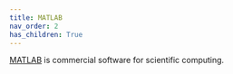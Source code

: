 ```yaml
---
title: MATLAB
nav_order: 2
has_children: True
---
```


[MATLAB](https://www.mathworks.com/products/matlab.html) is commercial software for scientific computing.

